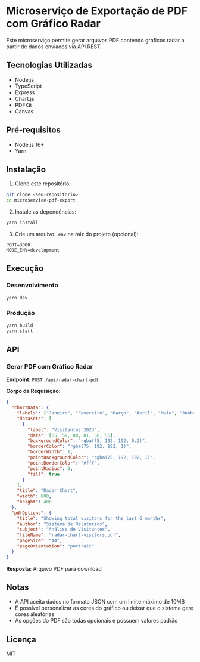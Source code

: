 # Microserviço de Exportação de PDF com Gráfico Radar

Este microserviço permite gerar arquivos PDF contendo gráficos radar a partir de dados enviados via API REST.

## Tecnologias Utilizadas

- Node.js
- TypeScript
- Express
- Chart.js
- PDFKit
- Canvas

## Pré-requisitos

- Node.js 16+
- Yarn

## Instalação

1. Clone este repositório:
```bash
git clone <seu-repositorio>
cd microservice-pdf-export
```

2. Instale as dependências:
```bash
yarn install
```

3. Crie um arquivo `.env` na raiz do projeto (opcional):
```
PORT=3000
NODE_ENV=development
```

## Execução

### Desenvolvimento

```bash
yarn dev
```

### Produção

```bash
yarn build
yarn start
```

## API

### Gerar PDF com Gráfico Radar

**Endpoint**: `POST /api/radar-chart-pdf`

**Corpo da Requisição**:

```json
{
  "chartData": {
    "labels": ["Janeiro", "Fevereiro", "Março", "Abril", "Maio", "Junho"],
    "datasets": [
      {
        "label": "Visitantes 2023",
        "data": [65, 59, 80, 81, 56, 55],
        "backgroundColor": "rgba(75, 192, 192, 0.2)",
        "borderColor": "rgba(75, 192, 192, 1)",
        "borderWidth": 1,
        "pointBackgroundColor": "rgba(75, 192, 192, 1)",
        "pointBorderColor": "#fff",
        "pointRadius": 3,
        "fill": true
      }
    ],
    "title": "Radar Chart",
    "width": 600,
    "height": 400
  },
  "pdfOptions": {
    "title": "Showing total visitors for the last 6 months",
    "author": "Sistema de Relatórios",
    "subject": "Análise de Visitantes",
    "fileName": "radar-chart-visitors.pdf",
    "pageSize": "A4",
    "pageOrientation": "portrait"
  }
}
```

**Resposta**: Arquivo PDF para download

## Notas

- A API aceita dados no formato JSON com um limite máximo de 10MB
- É possível personalizar as cores do gráfico ou deixar que o sistema gere cores aleatórias
- As opções do PDF são todas opcionais e possuem valores padrão

## Licença

MIT 